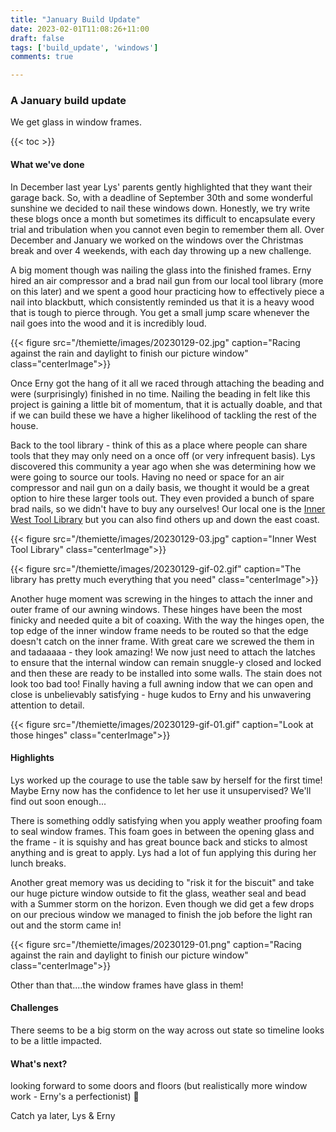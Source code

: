 ```yaml
---
title: "January Build Update"
date: 2023-02-01T11:08:26+11:00
draft: false
tags: ['build_update', 'windows']
comments: true

---
```

### A January build update
We get glass in window frames.

{{< toc >}}

#### What we've done
In December last year Lys' parents gently highlighted that they want their garage back. So, with a deadline of September 30th and some wonderful sunshine we decided to nail these windows down. Honestly, we try write these blogs once a month but sometimes its difficult to encapsulate every trial and tribulation when you cannot even begin to remember them all. Over December and January we worked on the windows over the Christmas break and over 4 weekends, with each day throwing up a new challenge. 

A big moment though was nailing the glass into the finished frames. Erny hired an air compressor and a brad nail gun from our local tool library (more on this later) and we spent a good hour practicing how to effectively piece a nail into blackbutt, which consistently reminded us that it is a heavy wood that is tough to pierce through. You get a small jump scare whenever the nail goes into the wood and it is incredibly loud. 

{{< figure src="/themiette/images/20230129-02.jpg" caption="Racing against the rain and daylight to finish our picture window" class="centerImage">}}

Once Erny got the hang of it all we raced through attaching the beading and were (surprisingly) finished in no time. Nailing the beading in felt like this project is gaining a little bit of momentum, that it is actually doable, and that if we can build these we have a higher likelihood of tackling the rest of the house. 

Back to the tool library - think of this as a place where people can share tools that they may only need on a once off (or very infrequent basis). Lys discovered this community a year ago when she was determining how we were going to source our tools. Having no need or space for an air compressor and nail gun on a daily basis, we thought it would be a great option to hire these larger tools out. They even provided a bunch of spare brad nails, so we didn't have to buy any ourselves! Our local one is the [Inner West Tool Library](http://www.innerwesttoollibrary.com.au/) but you can also find others up and down the east coast. 

{{< figure src="/themiette/images/20230129-03.jpg" caption="Inner West Tool Library" class="centerImage">}}

{{< figure src="/themiette/images/20230129-gif-02.gif" caption="The library has pretty much everything that you need" class="centerImage">}}

Another huge moment was screwing in the hinges to attach the inner and outer frame of our awning windows. These hinges have been the most finicky and needed quite a bit of coaxing. With the way the hinges open, the top edge of the inner window frame needs to be routed so that the edge doesn't catch on the inner frame. With great care we screwed the them in and tadaaaaa - they look amazing! We now just need to attach the latches to ensure that the internal window can remain snuggle-y closed and locked and then these are ready to be installed into some walls. The stain does not look too bad too! Finally having a full awning indow that we can open and close is unbelievably satisfying - huge kudos to Erny and his unwavering attention to detail.

{{< figure src="/themiette/images/20230129-gif-01.gif" caption="Look at those hinges" class="centerImage">}}


#### Highlights
Lys worked up the courage to use the table saw by herself for the first time! Maybe Erny now has the confidence to let her use it unsupervised? We'll find out soon enough...

There is something oddly satisfying when you apply weather proofing foam to seal window frames. This foam goes in between the opening glass and the frame - it is squishy and has great bounce back and sticks to almost anything and is great to apply. Lys had a lot of fun applying this during her lunch breaks. 

Another great memory was us deciding to "risk it for the biscuit" and take our huge picture window outside to fit the glass, weather seal and bead with a Summer storm on the horizon. Even though we did get a few drops on our precious window we managed to finish the job before the light ran out and the storm came in!

{{< figure src="/themiette/images/20230129-01.png" caption="Racing against the rain and daylight to finish our picture window" class="centerImage">}}


Other than that....the window frames have glass in them! 

#### Challenges
There seems to be a big storm on the way across out state so timeline looks to be a little impacted.

#### What's next?
looking forward to some doors and floors (but realistically more window work - Erny's a perfectionist) 🚪

Catch ya later,
Lys & Erny



